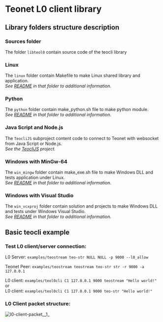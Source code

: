 # Teonet L0 client library

## Library folders structure description

### Sources folder

The folder ```libteol0``` contain source code of the teocli library


### Linux

The ```linux``` folder contain Makefile to make Linux shared library and 
application.  
_See [README](linux) in that folder to additional information._


### Python

The ```python``` folder contain make_python.sh file to make python module.  
_See [README](python) in that folder to additional information._


### Java Script and Node.js

The ```TeocliJS``` subproject content code to connect to Teonet with websocket 
from Java Script or Node.js.  
_See the [TeocliJS](https://gitlab.ksproject.org/teonet/TeocliJS) project._


### Windows with MinGw-64

The ```win_mingw``` folder contain make_exe.sh file to make Windows DLL and 
tests application under Linux.  
_See [README](win_mingw) in that folder to additional information._


### Windows with Visual Studio

The ```win_vcxproj``` folder contain solution and projects to make Windows DLL 
and tests under Windows Visual Studio.  
_See [README](win_vcxproj) in that folder to additional information._


## Basic teocli example

### Test L0 client/server connection:
  
L0 Server: ```examples/teostream teo-str NULL NULL -p 9000 --l0_allow```  

Teonet Peer: ```examples/teostream teostream teo-str str -r 9000 -a 127.0.0.1```  

L0 client: ```examples/teol0cli C1 127.0.0.1 9000 teostream "Hello world!"```  
  or  
L0 client: ```examples/teol0cli C1 127.0.0.1 9000 teo-str "Hello world!"```  
  
### L0 Client packet structure:  
  
![l0-client-packet__1_](https://gitlab.ksproject.org/teonet/teonet/uploads/3db51c37f422e8dd91912a0de9122a0a/l0-client-packet__1_.png)